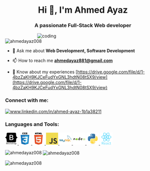 <h1 align="center">Hi 👋, I'm Ahmed Ayaz</h1>
<h3 align="center">A passionate Full-Stack Web developer</h3>
<img align="right" alt="coding" width="400" src="https://camo.githubusercontent.com/8bf6f6d78abc81fcf9c49f10649423e73ea44bc248e83aaae8759d401c829a84/68747470733a2f2f70687973696373677572756b756c2e66696c65732e776f726470726573732e636f6d2f323031392f30322f6368617261637465722d312e676966"

<p align="left"> <img src="https://komarev.com/ghpvc/?username=ahmedayaz008&label=Profile%20views&color=0e75b6&style=flat" alt="ahmedayaz008" /> </p>

- 💬 Ask me about **Web Development, Software Development**

- 📫 How to reach me **ahmedayaz881@gmail.com**

- 📄 Know about my experiences [https://drive.google.com/file/d/1-4bzZaKH9KJCeFudYxGNL3hdtN08tSX9/view](https://drive.google.com/file/d/1-4bzZaKH9KJCeFudYxGNL3hdtN08tSX9/view)

<h3 align="left">Connect with me:</h3>
<p align="left">
<a href="https://linkedin.com/in/www.linkedin.com/in/ahmed-ayaz-1b1a38211" target="blank"><img align="center" src="https://raw.githubusercontent.com/rahuldkjain/github-profile-readme-generator/master/src/images/icons/Social/linked-in-alt.svg" alt="www.linkedin.com/in/ahmed-ayaz-1b1a38211" height="30" width="40" /></a>
</p>

<h3 align="left">Languages and Tools:</h3>
<p align="left"> <a href="https://getbootstrap.com" target="_blank" rel="noreferrer"> <img src="https://raw.githubusercontent.com/devicons/devicon/master/icons/bootstrap/bootstrap-plain-wordmark.svg" alt="bootstrap" width="40" height="40"/> </a> <a href="https://www.w3schools.com/css/" target="_blank" rel="noreferrer"> <img src="https://raw.githubusercontent.com/devicons/devicon/master/icons/css3/css3-original-wordmark.svg" alt="css3" width="40" height="40"/> </a> <a href="https://www.w3.org/html/" target="_blank" rel="noreferrer"> <img src="https://raw.githubusercontent.com/devicons/devicon/master/icons/html5/html5-original-wordmark.svg" alt="html5" width="40" height="40"/> </a> <a href="https://developer.mozilla.org/en-US/docs/Web/JavaScript" target="_blank" rel="noreferrer"> <img src="https://raw.githubusercontent.com/devicons/devicon/master/icons/javascript/javascript-original.svg" alt="javascript" width="40" height="40"/> </a> <a href="https://www.mysql.com/" target="_blank" rel="noreferrer"> <img src="https://raw.githubusercontent.com/devicons/devicon/master/icons/mysql/mysql-original-wordmark.svg" alt="mysql" width="40" height="40"/> </a> <a href="https://nodejs.org" target="_blank" rel="noreferrer"> <img src="https://raw.githubusercontent.com/devicons/devicon/master/icons/nodejs/nodejs-original-wordmark.svg" alt="nodejs" width="40" height="40"/> </a> <a href="https://www.python.org" target="_blank" rel="noreferrer"> <img src="https://raw.githubusercontent.com/devicons/devicon/master/icons/python/python-original.svg" alt="python" width="40" height="40"/> </a> <a href="https://reactjs.org/" target="_blank" rel="noreferrer"> <img src="https://raw.githubusercontent.com/devicons/devicon/master/icons/react/react-original-wordmark.svg" alt="react" width="40" height="40"/> </a> </p>

<p><img align="left" src="https://github-readme-stats.vercel.app/api/top-langs?username=ahmedayaz008&show_icons=true&locale=en&layout=compact" alt="ahmedayaz008" /></p>

<p>&nbsp;<img align="center" src="https://github-readme-stats.vercel.app/api?username=ahmedayaz008&show_icons=true&locale=en" alt="ahmedayaz008" /></p>

<p><img align="center" src="https://github-readme-streak-stats.herokuapp.com/?user=ahmedayaz008&" alt="ahmedayaz008" /></p>
